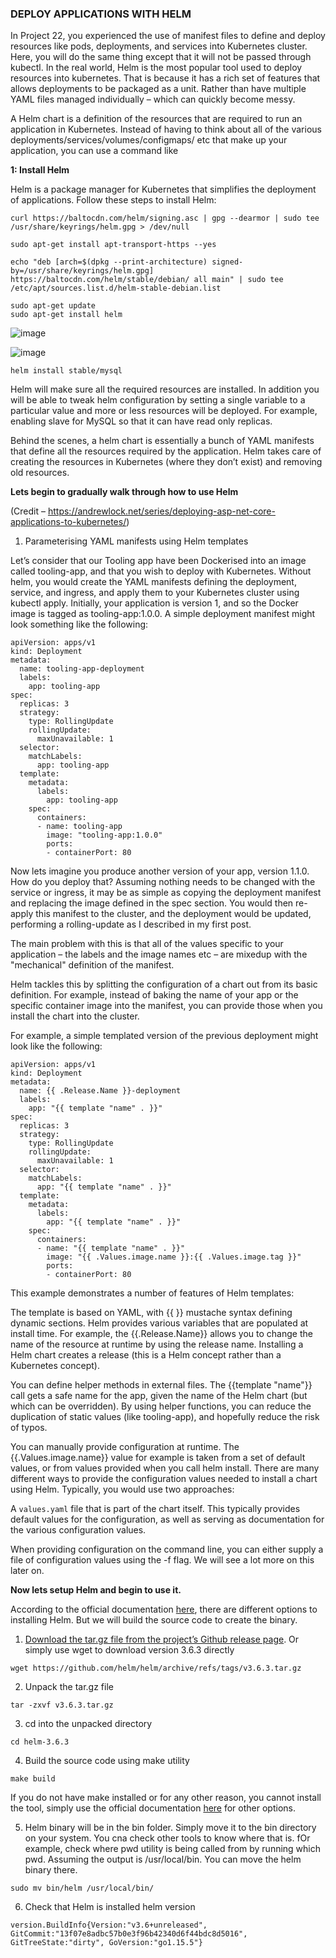 ### DEPLOY APPLICATIONS WITH HELM

In Project 22, you experienced the use of manifest files to define and deploy resources like pods, deployments, and services into
Kubernetes cluster. Here, you will do the same thing except that it will not be passed through kubectl. In the real world, Helm is
the most popular tool used to deploy resources into kubernetes. That is because it has a rich set of features that allows deployments
to be packaged as a unit. Rather than have multiple YAML files managed individually – which can quickly become messy.


A Helm chart is a definition of the resources that are required to run an application in Kubernetes. Instead of having to think 
about all of the various deployments/services/volumes/configmaps/ etc that make up your application, you can use a command like

**1: Install Helm**

Helm is a package manager for Kubernetes that simplifies the deployment of applications. Follow these steps to install Helm:


```
curl https://baltocdn.com/helm/signing.asc | gpg --dearmor | sudo tee /usr/share/keyrings/helm.gpg > /dev/null

sudo apt-get install apt-transport-https --yes

echo "deb [arch=$(dpkg --print-architecture) signed-by=/usr/share/keyrings/helm.gpg] https://baltocdn.com/helm/stable/debian/ all main" | sudo tee /etc/apt/sources.list.d/helm-stable-debian.list

sudo apt-get update
sudo apt-get install helm
```
![image](https://github.com/user-attachments/assets/a7db3cee-71f7-4593-9a68-23d32a2ea52d)

![image](https://github.com/user-attachments/assets/5860a7cc-291b-4bb6-aa02-6d0ad2af032b)

```
helm install stable/mysql
```


Helm will make sure all the required resources are installed. In addition you will be able to tweak helm configuration by
setting a single variable to a particular value and more or less resources will be deployed. For example, enabling slave for MySQL
so that it can have read only replicas.

Behind the scenes, a helm chart is essentially a bunch of YAML manifests that define all the resources required by the application.
Helm takes care of creating the resources in Kubernetes (where they don’t exist) and removing old resources.

**Lets begin to gradually walk through how to use Helm** 

(Credit – https://andrewlock.net/series/deploying-asp-net-core-applications-to-kubernetes/)


1. Parameterising YAML manifests using Helm templates

Let’s consider that our Tooling app have been Dockerised into an image called tooling-app, and that you wish to deploy with Kubernetes.
Without helm, you would create the YAML manifests defining the deployment, service, and ingress, and apply them to your Kubernetes
cluster using kubectl apply. Initially, your application is version 1, and so the Docker image is tagged as tooling-app:1.0.0. 
A simple deployment manifest might look something like the following:


```
apiVersion: apps/v1
kind: Deployment
metadata:
  name: tooling-app-deployment
  labels:
    app: tooling-app
spec:
  replicas: 3
  strategy: 
    type: RollingUpdate
    rollingUpdate:
      maxUnavailable: 1
  selector:
    matchLabels:
      app: tooling-app
  template:
    metadata:
      labels:
        app: tooling-app
    spec:
      containers:
      - name: tooling-app
        image: "tooling-app:1.0.0"
        ports:
        - containerPort: 80
```


Now lets imagine you produce another version of your app, version 1.1.0. How do you deploy that? Assuming nothing needs to be 
changed with the service or ingress, it may be as simple as copying the deployment manifest and replacing the image defined in the spec section. You would then re-apply this manifest to the cluster, and the deployment would be updated, performing a rolling-update as I described in my first post.

The main problem with this is that all of the values specific to your application – the labels and the image names etc – are mixedup with the "mechanical" definition of the manifest.

Helm tackles this by splitting the configuration of a chart out from its basic definition. For example, instead of baking the name
of your app or the specific container image into the manifest, you can provide those when you install the chart into the cluster.

For example, a simple templated version of the previous deployment might look like the following:


```
apiVersion: apps/v1
kind: Deployment
metadata:
  name: {{ .Release.Name }}-deployment
  labels:
    app: "{{ template "name" . }}"
spec:
  replicas: 3
  strategy: 
    type: RollingUpdate
    rollingUpdate:
      maxUnavailable: 1
  selector:
    matchLabels:
      app: "{{ template "name" . }}"
  template:
    metadata:
      labels:
        app: "{{ template "name" . }}"
    spec:
      containers:
      - name: "{{ template "name" . }}"
        image: "{{ .Values.image.name }}:{{ .Values.image.tag }}"
        ports:
        - containerPort: 80
```


This example demonstrates a number of features of Helm templates:

The template is based on YAML, with {{ }} mustache syntax defining dynamic sections.
Helm provides various variables that are populated at install time. For example, the {{.Release.Name}} allows you to change the name 
of the resource at runtime by using the release name. Installing a Helm chart creates a release (this is a Helm concept rather than 
a Kubernetes concept).

You can define helper methods in external files. The {{template "name"}} call gets a safe name for the app, given the name of the
Helm chart (but which can be overridden). By using helper functions, you can reduce the duplication of static values (like tooling-app),
and hopefully reduce the risk of typos.

You can manually provide configuration at runtime. The {{.Values.image.name}} value for example is taken from a set of default values,
or from values provided when you call helm install. There are many different ways to provide the configuration values needed to 
install a chart using Helm. Typically, you would use two approaches:

A `values.yaml` file that is part of the chart itself. This typically provides default values for the configuration, as well as serving as documentation for the various configuration values.

When providing configuration on the command line, you can either supply a file of configuration values using the -f flag. We will see
a lot more on this later on.

**Now lets setup Helm and begin to use it.**

According to the official documentation [here](https://helm.sh/docs/intro/install/), there are different options to installing Helm.
But we will build the source code to create the binary.

1. [Download the tar.gz file from the project’s Github release page](https://github.com/helm/helm/releases). Or simply use wget
 to download version 3.6.3 directly
 
```
wget https://github.com/helm/helm/archive/refs/tags/v3.6.3.tar.gz
```

2. Unpack the tar.gz file

```
tar -zxvf v3.6.3.tar.gz 
```

3. cd into the unpacked directory

```
cd helm-3.6.3
```

4. Build the source code using make utility

```
make build
```

If you do not have make installed or for any other reason, you cannot install the tool, simply use the official documentation 
[here](https://helm.sh/docs/intro/install/) for other options.


5. Helm binary will be in the bin folder. Simply move it to the bin directory on your system. You cna check other tools to know where
that is. fOr example, check where pwd utility is being called from by running which pwd. Assuming the output is /usr/local/bin.
You can move the helm binary there.

```
sudo mv bin/helm /usr/local/bin/
```

6. Check that Helm is installed
helm version


```
version.BuildInfo{Version:"v3.6+unreleased", GitCommit:"13f07e8adbc57b0e3f96b42340d6f44bdc8d5016", GitTreeState:"dirty", GoVersion:"go1.15.5"}
```

